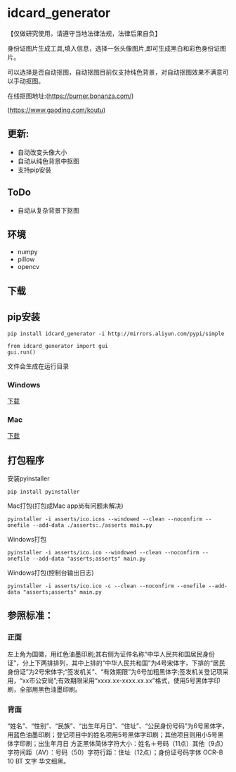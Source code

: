 # idcard_generator

【仅做研究使用，请遵守当地法律法规，法律后果自负】

身份证图片生成工具,填入信息，选择一张头像图片,即可生成黑白和彩色身份证图片。

可以选择是否自动抠图，自动抠图目前仅支持纯色背景，对自动抠图效果不满意可以手动抠图。

在线抠图地址:(https://burner.bonanza.com/)

(https://www.gaoding.com/koutu)

## 更新:

- 自动改变头像大小
- 自动从纯色背景中抠图
- 支持pip安装

## ToDo

- 自动从复杂背景下抠图

## 环境

- numpy
- pillow
- opencv

## 下载

## pip安装

`pip install idcard_generator -i http://mirrors.aliyun.com/pypi/simple`

```
from idcard_generator import gui
gui.run()
```

文件会生成在运行目录

### Windows

[下载](https://github.com/airob0t/idcardgenerator/releases/download/win_v1.3/idcardgenerator.exe)

### Mac

[下载](https://github.com/airob0t/idcardgenerator/releases/download/v1.1/idcardgenerator)

## 打包程序

安装pyinstaller

`pip install pyinstaller`

Mac打包(打包成Mac app尚有问题未解决)

`pyinstaller -i asserts/ico.icns --windowed --clean --noconfirm --onefile --add-data ./asserts:./asserts main.py`

Windows打包

`pyinstaller -i asserts/ico.ico --windowed --clean --noconfirm --onefile --add-data "asserts;asserts" main.py`

Windows打包(控制台输出日志)

`pyinstaller -i asserts/ico.ico -c --clean --noconfirm --onefile --add-data "asserts;asserts" main.py`

## 参照标准：

### 正面

左上角为国徽，用红色油墨印刷;其右侧为证件名称“中华人民共和国居民身份证”，分上下两排排列，其中上排的“中华人民共和国”为4号宋体字，下排的“居民身份证”为2号宋体字;“签发机关”、“有效期限”为6号加粗黑体字;签发机关登记项采用，“xx市公安局”;有效期限采用“xxxx.xx-xxxx.xx.xx”格式，使用5号黑体字印刷，全部用黑色油墨印刷。

### 背面

“姓名”、“性别”、“民族”、“出生年月日”、“住址”、“公民身份号码”为6号黑体字，用蓝色油墨印刷；登记项目中的姓名项用5号黑体字印刷；其他项目则用小5号黑体字印刷；出生年月日
方正黑体简体字符大小：姓名＋号码（11点）其他（9点）字符间距（AV）：号码（50）字符行距：住址（12点）；身份证号码字体 OCR-B 10 BT 文字 华文细黑。
